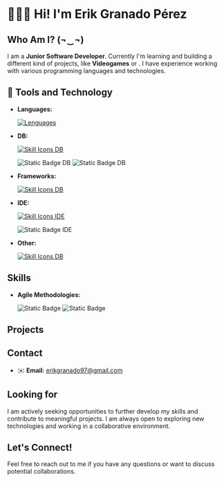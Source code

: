 # 👨🏻‍💻 Hi! I'm Erik Granado Pérez

## Who Am I? (¬‿¬)

I am a **Junior Software Developer**. Currently I'm learning and building a different kind of projects, like **Videogames** or . I have experience working with various programming languages and technologies. 

## 🧰 Tools and Technology

* **Languages:**

  [![Lenguages](https://skillicons.dev/icons?i=cs,java,python)](https://skillicons.dev)

* **DB:**

  [![Skill Icons DB](https://skillicons.dev/icons?i=mysql,postgresql,mongodb)](https://skillicons.dev)

  ![Static Badge DB](https://img.shields.io/badge/MariaDB-blue?logo=mariadb&labelColor=grey) ![Static Badge DB](https://img.shields.io/badge/pgAdmin-blue)

* **Frameworks:**

  [![Skill Icons DB](https://skillicons.dev/icons?i=net)](https://skillicons.dev)

* **IDE:**

  [![Skill Icons IDE](https://skillicons.dev/icons?i=visualstudio,vscode,androidstudio,unity)](https://skillicons.dev)
  
  ![Static Badge IDE](https://img.shields.io/badge/Apache_NetBeans-orange?logo=apachenetbeanside&logoColor=white&labelColor=grey)

* **Other:**

  [![Skill Icons DB](https://skillicons.dev/icons?i=git)](https://skillicons.dev)

## Skills

* **Agile Methodologies:**

  ![Static Badge](https://img.shields.io/badge/Scrum-grey) ![Static Badge](https://img.shields.io/badge/Kanban-grey)

## Projects

## Contact

* ✉️ **Email:** erikgranado97@gmail.com

## Looking for

I am actively seeking opportunities to further develop my skills and contribute to meaningful projects. I am always open to exploring new technologies and working in a collaborative environment.

## Let's Connect!

Feel free to reach out to me if you have any questions or want to discuss potential collaborations.

<!--
**ErikGPerez/ErikGPerez** is a ✨ _special_ ✨ repository because its `README.md` (this file) appears on your GitHub profile.

Here are some ideas to get you started:

- 🔭 I’m currently working on ...
- 🌱 I’m currently learning ...
- 👯 I’m looking to collaborate on ...
- 🤔 I’m looking for help with ...
- 💬 Ask me about ...
- 📫 How to reach me: ...
- 😄 Pronouns: ...
- ⚡ Fun fact: ...
-->
